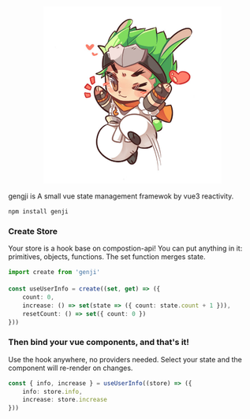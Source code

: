 
<p align="center">
  <img width="360" height="360" src="genji.png" />
</p>



gengji is A small vue state management framewok by vue3 reactivity.



```
npm install genji
```

### Create Store

Your store is a hook base on compostion-api! You can put anything in it: primitives, objects, functions. The set function merges state.

```ts
import create from 'genji'

const useUserInfo = create((set, get) => ({
    count: 0,
    increase: () => set(state => ({ count: state.count + 1 })),
    resetCount: () => set({ count: 0 })
}))
```
### Then bind your vue components, and that's it!


Use the hook anywhere, no providers needed. Select your state and the component will re-render on changes.

```ts
const { info, increase } = useUserInfo((store) => ({
    info: store.info,
    increase: store.increase
}))
```
